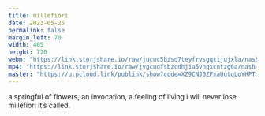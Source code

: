 ```yaml
---
title: millefiori
date: 2023-05-25
permalink: false
margin_left: 70
width: 405
height: 720
webm: "https://link.storjshare.io/raw/jucuc5bzsd7teyfrvsgqcijujxla/nash-video%2F230525_millefiori.webm"
mp4: "https://link.storjshare.io/raw/jvgcuofsbzcdhjia5vhqxcntzg6a/nash-video%2F230525_millefiori.mp4"
master: "https://u.pcloud.link/publink/show?code=XZ9CNJ0ZFxaUutqLoYHPTmwP68MYQVDJqOw7"
---
```

a springful of flowers, an invocation, a feeling of living i will never lose. millefiori it’s called.